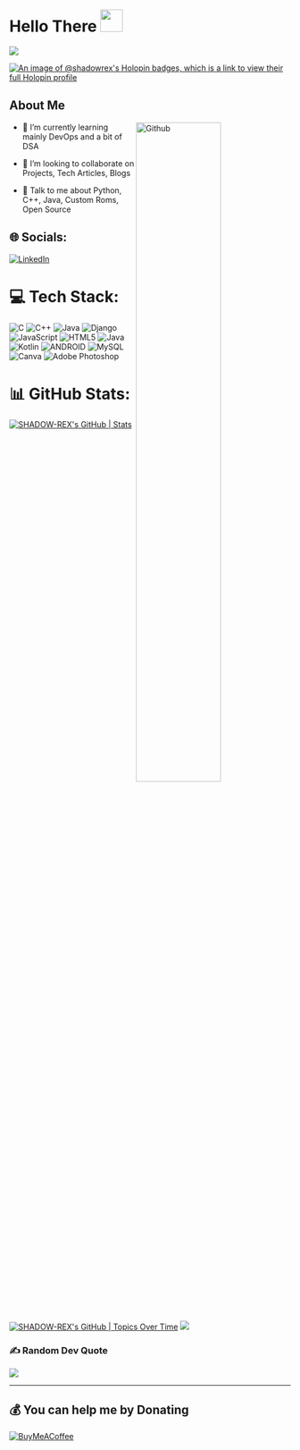 <h1> Hello There <img src = "https://raw.githubusercontent.com/MartinHeinz/MartinHeinz/master/wave.gif" width = 40px> </h1>

[![](https://visitcount.itsvg.in/api?id=SHADOW-REX&icon=0&color=0)](https://visitcount.itsvg.in)

[![An image of @shadowrex's Holopin badges, which is a link to view their full Holopin profile](https://holopin.me/shadowrex)](https://holopin.io/@shadowrex)

</p>
<h2> About Me </h2>

<img width="55%" align="right" alt="Github" src="https://raw.githubusercontent.com/onimur/.github/master/.resources/git-header.svg" />

- 🌱 I’m currently learning mainly DevOps and a bit of DSA  

- 👯 I’m looking to collaborate on Projects, Tech Articles, Blogs

- 💬 Talk to me about Python, C++, Java, Custom Roms, Open Source 

## 🌐 Socials:
[![LinkedIn](https://img.shields.io/badge/LinkedIn-%230077B5.svg?logo=linkedin&logoColor=white)](https://www.linkedin.com/in/jai-kumar-b9531a125/) 

# 💻 Tech Stack:
![C](https://img.shields.io/badge/c-%2300599C.svg?style=for-the-badge&logo=c&logoColor=white) ![C++](https://img.shields.io/badge/c++-%2300599C.svg?style=for-the-badge&logo=c%2B%2B&logoColor=white) ![Java](https://img.shields.io/badge/java-%23ED8B00.svg?style=for-the-badge&logo=openjdk&logoColor=white) ![Django](https://img.shields.io/badge/django-%23092E20.svg?style=for-the-badge&logo=django&logoColor=white) ![JavaScript](https://img.shields.io/badge/javascript-%23323330.svg?style=for-the-badge&logo=javascript&logoColor=%23F7DF1E) ![HTML5](https://img.shields.io/badge/html5-%23E34F26.svg?style=for-the-badge&logo=html5&logoColor=white) ![Java](https://img.shields.io/badge/java-%23ED8B00.svg?style=for-the-badge&logo=java&logoColor=white) ![Kotlin](https://img.shields.io/badge/kotlin-%230095D5.svg?style=for-the-badge&logo=kotlin&logoColor=white) ![ANDROID](https://img.shields.io/badge/android-%2320232a.svg?style=for-the-badge&logo=android&logoColor=%a4c639) ![MySQL](https://img.shields.io/badge/mysql-%2300f.svg?style=for-the-badge&logo=mysql&logoColor=white) ![Canva](https://img.shields.io/badge/Canva-%2300C4CC.svg?style=for-the-badge&logo=Canva&logoColor=white) ![Adobe Photoshop](https://img.shields.io/badge/adobe%20photoshop-%2331A8FF.svg?style=for-the-badge&logo=adobe%20photoshop&logoColor=white)

# 📊 GitHub Stats:
[![SHADOW-REX's GitHub | Stats](https://stats.quira.sh/SHADOW-REX/github?theme=dark)](https://quira.sh?utm_source=widgets&utm_campaign=SHADOW-REX)
[![SHADOW-REX's GitHub | Topics Over Time](https://stats.quira.sh/SHADOW-REX/topics-over-time?theme=dark)](https://quira.sh?utm_source=widgets&utm_campaign=SHADOW-REX)
![](https://github-readme-streak-stats.herokuapp.com/?user=wahid7852&theme=merko&hide_border=false)<br/>


### ✍️ Random Dev Quote
![](https://quotes-github-readme.vercel.app/api?type=horizontal&theme=radical)

---

  ## 💰 You can help me by Donating
  [![BuyMeACoffee](https://img.shields.io/badge/Buy%20Me%20a%20Coffee-ffdd00?style=for-the-badge&logo=buy-me-a-coffee&logoColor=black)](https://buymeacoffee.com/shadowrex) 

